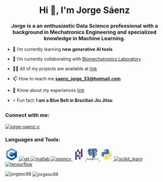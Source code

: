 <h1 align="center">Hi 👋, I'm Jorge Sáenz</h1>
<h3 align="center">Jorge is a an enthusiastic Data Science professional with a background in Mechatronics Engineering and specialized knowledge in Machine Learning.</h3>

- 🌱 I’m currently learning **new generative AI tools**

- 👯 I’m currently collaborating with [Biomechatronics Laboratory](https://laboratoriobiomecatronica.tec.mx/)

- 👨‍💻 All of my projects are available at [link](link)

- 📫 How to reach me **saenz_jorge_33@hotmail.com**

- 📄 Know about my experiences [link](link)

- ⚡ Fun fact: **I am a Blue Belt in Brazilian Jiu Jitsu**

<h3 align="left">Connect with me:</h3>
<p align="left">
<a href="https://linkedin.com/in/jorge-saenz-c" target="blank"><img align="center" src="https://raw.githubusercontent.com/rahuldkjain/github-profile-readme-generator/master/src/images/icons/Social/linked-in-alt.svg" alt="jorge-saenz-c" height="30" width="40" /></a>
</p>

<h3 align="left">Languages and Tools:</h3>
<p align="left"> <a href="https://www.cprogramming.com/" target="_blank" rel="noreferrer"> <img src="https://raw.githubusercontent.com/devicons/devicon/master/icons/c/c-original.svg" alt="c" width="40" height="40"/> </a> <a href="https://git-scm.com/" target="_blank" rel="noreferrer"> <img src="https://www.vectorlogo.zone/logos/git-scm/git-scm-icon.svg" alt="git" width="40" height="40"/> </a> <a href="https://www.mathworks.com/" target="_blank" rel="noreferrer"> <img src="https://upload.wikimedia.org/wikipedia/commons/2/21/Matlab_Logo.png" alt="matlab" width="40" height="40"/> </a> <a href="https://opencv.org/" target="_blank" rel="noreferrer"> <img src="https://www.vectorlogo.zone/logos/opencv/opencv-icon.svg" alt="opencv" width="40" height="40"/> </a> <a href="https://pandas.pydata.org/" target="_blank" rel="noreferrer"> <img src="https://raw.githubusercontent.com/devicons/devicon/2ae2a900d2f041da66e950e4d48052658d850630/icons/pandas/pandas-original.svg" alt="pandas" width="40" height="40"/> </a> <a href="https://www.postgresql.org" target="_blank" rel="noreferrer"> <img src="https://raw.githubusercontent.com/devicons/devicon/master/icons/postgresql/postgresql-original-wordmark.svg" alt="postgresql" width="40" height="40"/> </a> <a href="https://www.python.org" target="_blank" rel="noreferrer"> <img src="https://raw.githubusercontent.com/devicons/devicon/master/icons/python/python-original.svg" alt="python" width="40" height="40"/> </a> <a href="https://scikit-learn.org/" target="_blank" rel="noreferrer"> <img src="https://upload.wikimedia.org/wikipedia/commons/0/05/Scikit_learn_logo_small.svg" alt="scikit_learn" width="40" height="40"/> </a> <a href="https://www.tensorflow.org" target="_blank" rel="noreferrer"> <img src="https://www.vectorlogo.zone/logos/tensorflow/tensorflow-icon.svg" alt="tensorflow" width="40" height="40"/> </a> </p>

<p><img align="left" src="https://github-readme-stats.vercel.app/api/top-langs?username=jorgesc98&show_icons=true&locale=en&layout=compact" alt="jorgesc98" /></p>

<p>&nbsp;<img align="center" src="https://github-readme-stats.vercel.app/api?username=jorgesc98&show_icons=true&locale=en" alt="jorgesc98" /></p>
